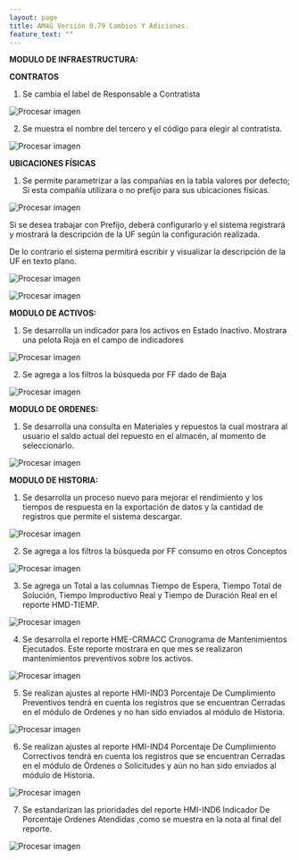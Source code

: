 ```yaml
---
layout: page
title: AM4G Versión 0.79 Cambios Y Adiciones.
feature_text: ""
---
```

**MODULO DE INFRAESTRUCTURA:**  



**CONTRATOS**




1. Se cambia el label de Responsable a Contratista 


![Procesar imagen](https://ayuda.winsoftware.com.co/assets/images/Version79/imagen1.png)

2. Se muestra el nombre del tercero y el código para elegir al contratista.

![Procesar imagen](https://ayuda.winsoftware.com.co/assets/images/Version79/imagen2.png)


**UBICACIONES FÍSICAS**



1. Se permite parametrizar a las compañías en la tabla valores por defecto; Si esta compañía utilizara o no prefijo para sus ubicaciones físicas.


![Procesar imagen](https://ayuda.winsoftware.com.co/assets/images/Version79/imagen3.png)

Si se desea trabajar con Prefijo, deberá configurarlo y el sistema registrará y mostrará la descripción de la UF según la configuración realizada.



De lo contrario el sistema permitirá escribir y visualizar la descripción de la UF en texto plano.

![Procesar imagen](https://ayuda.winsoftware.com.co/assets/images/Version79/imagen4.png)

![Procesar imagen](https://ayuda.winsoftware.com.co/assets/images/Version79/imagen5.png)

**MODULO DE ACTIVOS:** 




1. Se desarrolla un indicador para los activos en Estado Inactivo. Mostrara una pelota Roja en el campo de indicadores

![Procesar imagen](https://ayuda.winsoftware.com.co/assets/images/Version79/imagen6.png)

2. Se agrega a los filtros la búsqueda por FF dado de Baja

![Procesar imagen](https://ayuda.winsoftware.com.co/assets/images/Version79/imagen7.png)

**MODULO DE ORDENES:**



1. Se desarrolla una consulta en Materiales y repuestos la cual mostrara al usuario el saldo actual del repuesto en el almacén, al momento de seleccionarlo.

![Procesar imagen](https://ayuda.winsoftware.com.co/assets/images/Version79/imagen8.png)


**MODULO DE HISTORIA:**



1. Se desarrolla un proceso nuevo para mejorar el rendimiento y los tiempos de respuesta en la exportación de datos y la cantidad de registros que permite el sistema descargar.

![Procesar imagen](https://ayuda.winsoftware.com.co/assets/images/Version79/imagen9.png)

2. Se agrega a los filtros la búsqueda por FF consumo en otros Conceptos


![Procesar imagen](https://ayuda.winsoftware.com.co/assets/images/Version79/imagen10.png)

3. Se agrega un Total a las columnas Tiempo de Espera, Tiempo Total de Solución, Tiempo Improductivo Real y Tiempo de Duración Real en el reporte HMD-TIEMP.

![Procesar imagen](https://ayuda.winsoftware.com.co/assets/images/Version79/imagen12.png)

4. Se desarrolla el reporte HME-CRMACC Cronograma de Mantenimientos Ejecutados. Este reporte mostrara en que mes se realizaron mantenimientos preventivos sobre los activos.


![Procesar imagen](https://ayuda.winsoftware.com.co/assets/images/Version79/imagen13.png)


5. Se realizan ajustes al reporte HMI-IND3 Porcentaje De Cumplimiento Preventivos tendrá en cuenta los registros que se encuentran Cerradas en el módulo de Ordenes y no han sido enviados al módulo de Historia.

![Procesar imagen](https://ayuda.winsoftware.com.co/assets/images/Version79/imagen14.png)

6. Se realizan ajustes al reporte HMI-IND4 Porcentaje De Cumplimiento Correctivos tendrá en cuenta los registros que se encuentran Cerradas en el módulo de Órdenes o Solicitudes y aún no han sido enviados al módulo de Historia.


![Procesar imagen](https://ayuda.winsoftware.com.co/assets/images/Version79/imagen15.png)

7. Se estandarizan las prioridades del reporte HMI-IND6 Indicador De Porcentaje Ordenes Atendidas ,como se muestra en la nota al final del reporte.

![Procesar imagen](https://ayuda.winsoftware.com.co/assets/images/Version79/imagen16.png)


